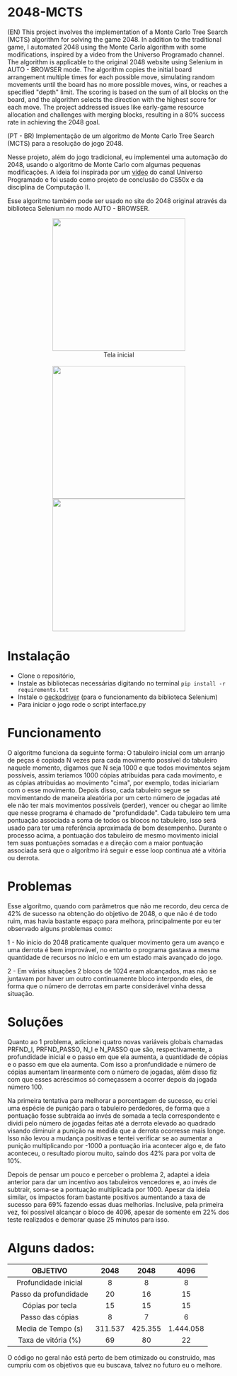 # 2048-MCTS
(EN) This project involves the implementation of a Monte Carlo Tree Search (MCTS) algorithm for solving the game 2048. In addition to the traditional game, I automated 2048 using the Monte Carlo algorithm with some modifications, inspired by a video from the Universo Programado channel. The algorithm is applicable to the original 2048 website using Selenium in AUTO - BROWSER mode. The algorithm copies the initial board arrangement multiple times for each possible move, simulating random movements until the board has no more possible moves, wins, or reaches a specified "depth" limit. The scoring is based on the sum of all blocks on the board, and the algorithm selects the direction with the highest score for each move. The project addressed issues like early-game resource allocation and challenges with merging blocks, resulting in a 80% success rate in achieving the 2048 goal.

(PT - BR)
Implementação de um algoritmo de Monte Carlo Tree Search (MCTS) para a resolução do jogo 2048.

Nesse projeto, além do jogo tradicional, eu implementei uma automação do 2048, usando o algoritmo de Monte Carlo com algumas pequenas modificações.
A ideia foi inspirada por um [vídeo](https://www.youtube.com/watch?v=BQ6a8Thjpsk) do canal Universo Programado e foi usado como projeto de conclusão do CS50x e da disciplina de Computação II.

Esse algoritmo também pode ser usado no site do 2048 original através da biblioteca Selenium no modo AUTO - BROWSER.

<figure>
<p align="center" width="100%">
<img src="https://user-images.githubusercontent.com/76168138/121276344-e52c2780-c8a4-11eb-9d8b-7fc03aa27049.png" width="300" height="300"/>
 </figcaption> 
 </br>Tela inicial</br></br>
<img src="https://user-images.githubusercontent.com/76168138/121277216-836cbd00-c8a6-11eb-9bcf-c6a5587e4582.png" width="300" height="300", class="center"/>
 <img src="https://user-images.githubusercontent.com/76168138/121276402-faa15180-c8a4-11eb-9771-8ac7339f0e43.png" width="300" height="300"/>
</figure>

# Instalação
- Clone o repositório, 
- Instale as bibliotecas necessárias digitando no terminal `pip install -r requirements.txt`
- Instale o [geckodriver](https://github.com/mozilla/geckodriver/releases) (para o funcionamento da biblioteca Selenium)
- Para iniciar o jogo rode o script interface.py


# Funcionamento

O algoritmo funciona da seguinte forma:
 O tabuleiro inicial com um arranjo de peças é copiada N vezes para cada movimento possível do tabuleiro naquele momento, digamos que N seja 1000 e que todos movimentos sejam possíveis, assim teriamos 1000 cópias atribuidas para cada movimento, e as cópias atribuidas ao movimento "cima", por exemplo, todas iniciariam com o esse movimento. Depois disso, cada tabuleiro segue se movimentando de maneira aleatória por um certo número de jogadas até ele não ter mais movimentos possíveis (perder),  vencer ou chegar ao limite que nesse programa é chamado de "profundidade". 
Cada tabuleiro tem uma pontuação associada a soma de todos os blocos no tabuleiro, isso será usado para ter uma referência aproximada de bom desempenho.
Durante o processo acima, a pontuação dos tabuleiro de mesmo movimento inicial tem suas pontuações somadas e a direção com a maior pontuação associada será que o algorítmo irá seguir e esse loop continua até a vitória ou derrota.

# Problemas

Esse algorítmo, quando com parâmetros que não me recordo, deu cerca de 42% de sucesso na obtenção do objetivo de 2048, o que não é de todo ruim, mas havia bastante espaço para melhora, principalmente por eu ter observado alguns problemas como: 

1 - No inicio do 2048 praticamente qualquer movimento gera um avanço e uma derrota é bem improvável, no entanto o programa gastava a mesma quantidade de recursos no início e em um estado mais avançado do jogo.

2 - Em várias situações 2 blocos de 1024 eram alcançados, mas não se juntavam por haver um outro continuamente bloco interpondo eles, de forma que o número de derrotas em parte considerável vinha dessa situação.

# Soluções

Quanto ao 1 problema, adicionei quatro novas variáveis globais chamadas PRFND_I, PRFND_PASSO, N_I e N_PASSO que são, respectivamente, a profundidade inicial e o passo em que ela aumenta, a quantidade de cópias e o passo em que ela aumenta. Com isso a pronfundidade e número de cópias aumentam linearmente com o número de jogadas, além disso fiz com que esses acréscimos só começassem a ocorrer depois da jogada número 100.

Na primeira tentativa para melhorar a porcentagem de sucesso, eu criei uma espécie de punição para o tabuleiro perdedores, de forma que a pontuação fosse subtraída ao invés de somada a tecla correspondente e dividi pelo número de jogadas feitas até a derrota elevado ao quadrado visando diminuir a punição na medida que a derrota ocorresse mais longe. Isso não levou a mudança positivas e tentei verificar se ao aumentar a punição multiplicando por -1000 a pontuação iria acontecer algo e, de fato aconteceu, o resultado piorou muito, saindo dos 42% para por volta de 10%.

Depois de pensar um pouco e perceber o problema 2, adaptei a ideia anterior para dar um incentivo aos tabuleiros vencedores e, ao invés de subtrair, soma-se a pontuação multiplicada por 1000. Apesar da ideia similar, os impactos foram bastante positivos aumentando a taxa de sucesso para 69% fazendo essas duas melhorias. Inclusive, pela primeira vez, foi possível alcançar o bloco de 4096, apesar de somente em 22% dos teste realizados e demorar quase 25 minutos para isso.


# Alguns dados:
| OBJETIVO | 2048 | 2048 | 4096 |
|:-:|:-:|:-:|:-:|
| Profundidade inicial | 8 | 8 | 8 |
| Passo da profundidade | 20 | 16 | 15 |
| Cópias por tecla | 15 | 15 | 15 |
| Passo das cópias | 8 | 7 | 6 |
| Media de Tempo (s) | 311.537 | 425.355 | 1.444.058 |
| Taxa de vitória (%) | 69 | 80 | 22 |


O código no geral não está perto de bem otimizado ou construido, mas cumpriu com os objetivos que eu buscava, talvez no futuro eu o melhore.
